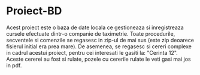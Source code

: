 # Proiect-BD

Acest proiect este o baza de date locala ce gestioneaza si inregistreaza cursele efectuate dintr-o companie de taximetrie.
Toate procedurile, secventele si comenzile se regasesc in zip-ul de mai sus (este zip deoarece fisierul initial era prea mare).
De asemenea, se regasesc si cereri complexe in cadrul acestui proiect, pentru cei interesati le gasiti la: "Cerinta 12".
Aceste cererei au fost si rulate, pozele cu cererile rulate le veti gasi mai jos in pdf.
